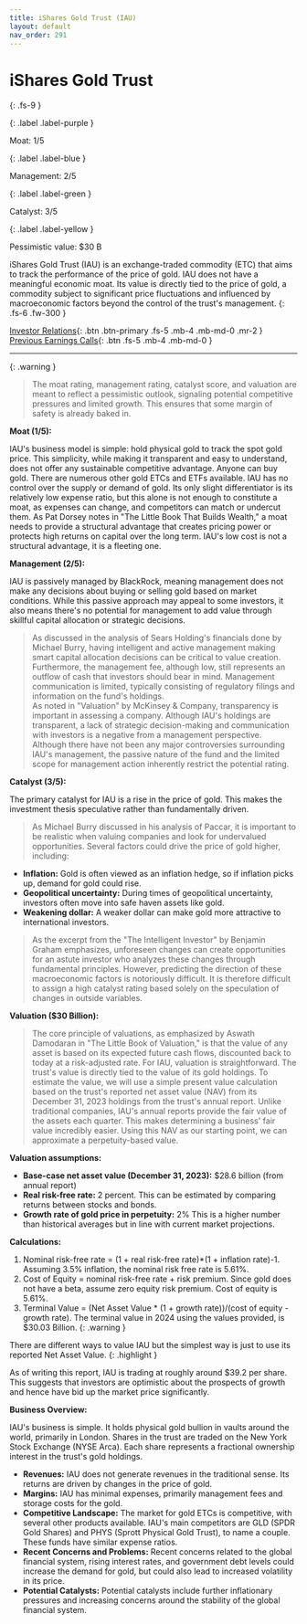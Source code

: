```yaml
---
title: iShares Gold Trust (IAU)
layout: default
nav_order: 291
---
```


# iShares Gold Trust
{: .fs-9 }

{: .label .label-purple }

Moat: 1/5

{: .label .label-blue }

Management: 2/5

{: .label .label-green }

Catalyst: 3/5

{: .label .label-yellow }

Pessimistic value: $30 B

iShares Gold Trust (IAU) is an exchange-traded commodity (ETC) that aims to track the performance of the price of gold. IAU does not have a meaningful economic moat. Its value is directly tied to the price of gold, a commodity subject to significant price fluctuations and influenced by macroeconomic factors beyond the control of the trust's management.
{: .fs-6 .fw-300 }

[Investor Relations](https://www.google.com/search?q=IAU+investor+relations){: .btn .btn-primary .fs-5 .mb-4 .mb-md-0 .mr-2 }
[Previous Earnings Calls](https://discountingcashflows.com/company/IAU/transcripts/){: .btn .fs-5 .mb-4 .mb-md-0 }

---

{: .warning } 
>The moat rating, management rating, catalyst score, and valuation are meant to reflect a pessimistic outlook, signaling potential competitive pressures and limited growth. This ensures that some margin of safety is already baked in.


**Moat (1/5):**

IAU's business model is simple: hold physical gold to track the spot gold price. This simplicity, while making it transparent and easy to understand, does not offer any sustainable competitive advantage.  Anyone can buy gold. There are numerous other gold ETCs and ETFs available.  IAU has no control over the supply or demand of gold. Its only slight differentiator is its relatively low expense ratio, but this alone is not enough to constitute a moat, as expenses can change, and competitors can match or undercut them. As Pat Dorsey notes in "The Little Book That Builds Wealth," a moat needs to provide a structural advantage that creates pricing power or protects high returns on capital over the long term. IAU's low cost is not a structural advantage, it is a fleeting one.

**Management (2/5):**

IAU is passively managed by BlackRock, meaning management does not make any decisions about buying or selling gold based on market conditions. While this passive approach may appeal to some investors, it also means there's no potential for management to add value through skillful capital allocation or strategic decisions. 
> As discussed in the analysis of Sears Holding's financials done by Michael Burry, having intelligent and active management making smart capital allocation decisions can be critical to value creation.
Furthermore, the management fee, although low, still represents an outflow of cash that investors should bear in mind. Management communication is limited, typically consisting of regulatory filings and information on the fund's holdings.  
> As noted in "Valuation" by McKinsey & Company, transparency is important in assessing a company. Although IAU's holdings are transparent, a lack of strategic decision-making and communication with investors is a negative from a management perspective.
Although there have not been any major controversies surrounding IAU's management, the passive nature of the fund and the limited scope for management action inherently restrict the potential rating. 

**Catalyst (3/5):**

The primary catalyst for IAU is a rise in the price of gold. This makes the investment thesis speculative rather than fundamentally driven.
> As Michael Burry discussed in his analysis of Paccar, it is important to be realistic when valuing companies and look for undervalued opportunities.
Several factors could drive the price of gold higher, including:

* **Inflation:** Gold is often viewed as an inflation hedge, so if inflation picks up, demand for gold could rise.
* **Geopolitical uncertainty:** During times of geopolitical uncertainty, investors often move into safe haven assets like gold.
* **Weakening dollar:** A weaker dollar can make gold more attractive to international investors.
> As the excerpt from the "The Intelligent Investor" by Benjamin Graham emphasizes, unforeseen changes can create opportunities for an astute investor who analyzes these changes through fundamental principles.
However, predicting the direction of these macroeconomic factors is notoriously difficult.  It is therefore difficult to assign a high catalyst rating based solely on the speculation of changes in outside variables.

**Valuation ($30 Billion):**

> The core principle of valuations, as emphasized by Aswath Damodaran in "The Little Book of Valuation," is that the value of any asset is based on its expected future cash flows, discounted back to today at a risk-adjusted rate.
For IAU, valuation is straightforward. The trust's value is directly tied to the value of its gold holdings. To estimate the value, we will use a simple present value calculation based on the trust's reported net asset value (NAV) from its December 31, 2023 holdings from the trust's annual report. 
> Unlike traditional companies, IAU's annual reports provide the fair value of the assets each quarter. This makes determining a business' fair value incredibly easier.
Using this NAV as our starting point, we can approximate a perpetuity-based value.

**Valuation assumptions:**

* **Base-case net asset value (December 31, 2023):** $28.6 billion (from annual report)
* **Real risk-free rate:** 2 percent. This can be estimated by comparing returns between stocks and bonds.
* **Growth rate of gold price in perpetuity:** 2% This is a higher number than historical averages but in line with current market projections.

**Calculations:**

1. Nominal risk-free rate = (1 + real risk-free rate)*(1 + inflation rate)-1. Assuming 3.5% inflation, the nominal risk free rate is 5.61%.
2. Cost of Equity = nominal risk-free rate + risk premium. Since gold does not have a beta, assume zero equity risk premium. Cost of equity is 5.61%.
3. Terminal Value = (Net Asset Value * (1 + growth rate))/(cost of equity - growth rate). The terminal value in 2024 using the values provided, is $30.03 Billion.
{: .warning }

There are different ways to value IAU but the simplest way is just to use its reported Net Asset Value.
{: .highlight }

As of writing this report, IAU is trading at roughly around $39.2 per share.  This suggests that investors are optimistic about the prospects of growth and hence have bid up the market price significantly.


**Business Overview:**

IAU's business is simple. It holds physical gold bullion in vaults around the world, primarily in London. Shares in the trust are traded on the New York Stock Exchange (NYSE Arca). Each share represents a fractional ownership interest in the trust's gold holdings.

* **Revenues:**  IAU does not generate revenues in the traditional sense.  Its returns are driven by changes in the price of gold. 
* **Margins:** IAU has minimal expenses, primarily management fees and storage costs for the gold. 
* **Competitive Landscape:**  The market for gold ETCs is competitive, with several other products available. IAU's main competitors are GLD (SPDR Gold Shares) and PHYS (Sprott Physical Gold Trust), to name a couple. These funds have similar expense ratios.
* **Recent Concerns and Problems:** Recent concerns related to the global financial system, rising interest rates, and government debt levels could increase the demand for gold, but could also lead to increased volatility in its price.
* **Potential Catalysts:** Potential catalysts include further inflationary pressures and increasing concerns around the stability of the global financial system.

